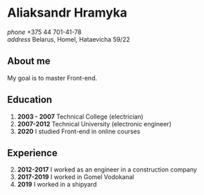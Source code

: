 # Aliaksandr Hramyka

_phone_ +375 44 701-41-78  
_address_ Belarus, Homel, Hataevicha 59/22

## About me

My goal is to master Front-end.

## Education

1. **2003 - 2007** Technical College (electrician)
1. **2007-2012** Technical University (electronic engineer)
1. **2020** I studied Front-end in online courses

## Experience

2. **2012-2017** I worked as an engineer in a construction company
3. **2017-2019** I worked in Gomel Vodokanal
4. **2019** I worked in a shipyard
